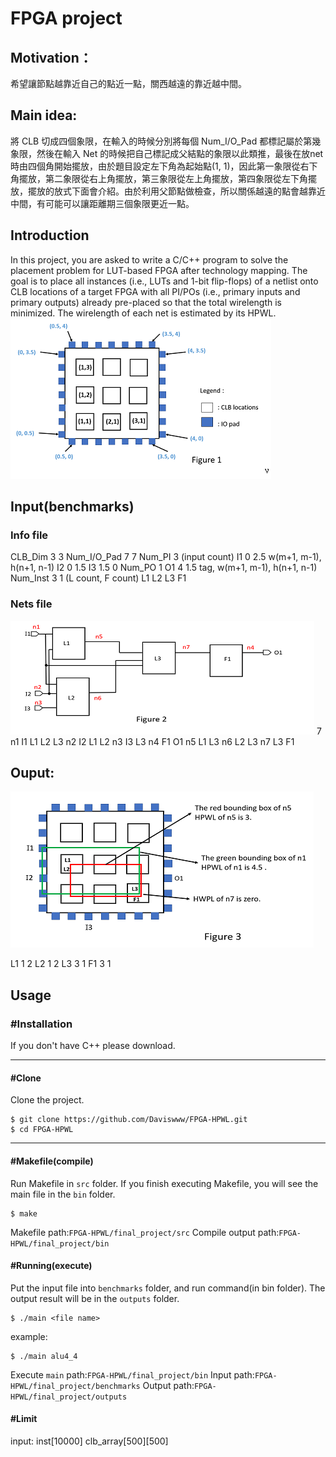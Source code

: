 # FPGA project
## Motivation：
希望讓節點越靠近自己的點近一點，關西越遠的靠近越中間。

## Main idea:
將 CLB 切成四個象限，在輸入的時候分別將每個 Num_I/O_Pad 都標記屬於第幾象限，然後在輸入 Net 的時候把自己標記成父結點的象限以此類推，最後在放net 時由四個角開始擺放，由於題目設定左下角為起始點(1, 1)，因此第一象限從右下角擺放，第二象限從右上角擺放，第三象限從左上角擺放，第四象限從左下角擺放，擺放的放式下面會介紹。由於利用父節點做檢查，所以關係越遠的點會越靠近中間，有可能可以讓距離期三個象限更近一點。

## Introduction
In this project, you are asked to write a C/C++ program to solve the placement problem for LUT-based FPGA after technology mapping. The goal is to place all instances (i.e., LUTs and 1-bit flip-flops) of a netlist onto CLB locations of a target FPGA with all PI/POs (i.e., primary inputs and primary outputs) already pre-placed so that the total wirelength is minimized. The wirelength of each net is estimated by its HPWL.
![](image/fn4ucJn.png)


## Input(benchmarks)
### Info file
CLB_Dim 3 3
Num_I/O_Pad 7 7
Num_PI 3 (input count)
I1 0 2.5  w(m+1, m-1), h(n+1, n-1)
I2 0 1.5
I3 1.5 0
Num_PO 1
O1 4 1.5 tag, w(m+1, m-1), h(n+1, n-1)
Num_Inst 3 1 (L count, F count)
L1
L2
L3
F1

### Nets file
![](image/XPR6nbD.png)
7
n1 I1 L1 L2 L3
n2 I2 L1 L2
n3 I3 L3
n4 F1 O1
n5 L1 L3
n6 L2 L3
n7 L3 F1

## Ouput:
![](image/AeBhdK7.png)

L1 1 2 
L2 1 2
L3 3 1
F1 3 1  


## Usage
### #Installation
If you don't have C++ please download.

---

#### #Clone
Clone the project.
```bash=
$ git clone https://github.com/Daviswww/FPGA-HPWL.git
$ cd FPGA-HPWL
```

---

#### #Makefile(compile)
Run Makefile in `src` folder.
If you finish executing Makefile, you will see the main file in the `bin` folder.

```bash=
$ make
```
Makefile path:`FPGA-HPWL/final_project/src`
Compile output path:`FPGA-HPWL/final_project/bin`

#### #Running(execute)
Put the input file into `benchmarks` folder, and run command(in bin folder).
The output result will be in the `outputs` folder.
 
```bash=
$ ./main <file name>
```

example:
```bash=
$ ./main alu4_4
```
Execute `main` path:`FPGA-HPWL/final_project/bin`
Input path:`FPGA-HPWL/final_project/benchmarks`
Output path:`FPGA-HPWL/final_project/outputs`

#### #Limit
input: inst[10000]
clb_array[500][500]
